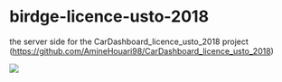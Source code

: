 # birdge-licence-usto-2018

the server side for the CarDashboard_licence_usto_2018 project (https://github.com/AmineHouari98/CarDashboard_licence_usto_2018)

![](https://github.com/AmineHouari98/birdge-licence-usto-2018/blob/master/YR_TCP_SERVER_2018-05-26_17-26-38.png)
